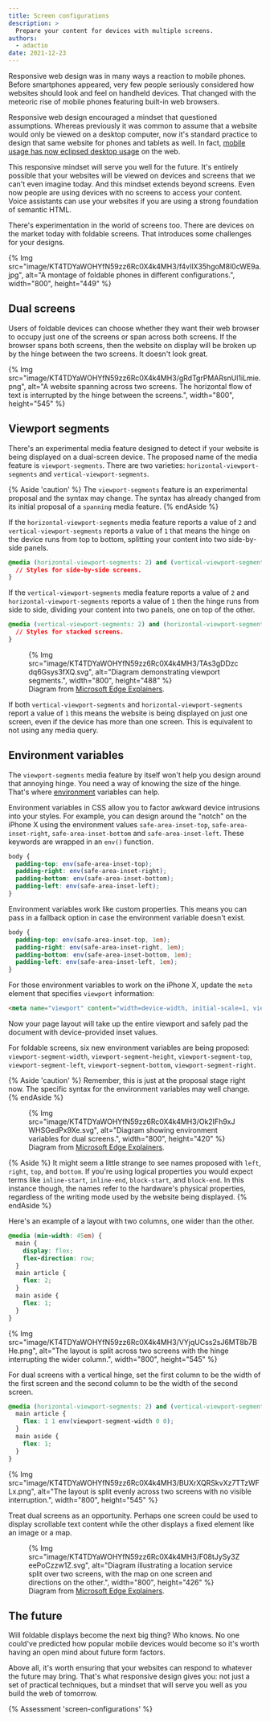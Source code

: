```yaml
---
title: Screen configurations
description: >
  Prepare your content for devices with multiple screens.
authors:
  - adactio
date: 2021-12-23
---
```


Responsive web design was in many ways a reaction to mobile phones. Before smartphones appeared, very few people seriously considered how websites should look and feel on handheld devices. That changed with the meteoric rise of mobile phones featuring built-in web browsers.

Responsive web design encouraged a mindset that questioned assumptions. Whereas previously it was common to assume that a website would only be viewed on a desktop computer, now it's standard practice to design that same website for phones and tablets as well. In fact, [mobile usage has now eclipsed desktop usage](https://www.statista.com/statistics/277125/share-of-website-traffic-coming-from-mobile-devices/) on the web. 

This responsive mindset will serve you well for the future. It's entirely possible that your websites will be viewed on devices and screens that we can't even imagine today. And this mindset extends beyond screens. Even now people are using devices with no screens to access your content. Voice assistants can use your websites if you are using a strong foundation of semantic HTML.

There's experimentation in the world of screens too. There are devices on the market today with foldable screens. That introduces some challenges for your designs.

{% Img src="image/KT4TDYaWOHYfN59zz6Rc0X4k4MH3/f4vIlX35hgoM8l0cWE9a.jpg", alt="A montage of foldable phones in different configurations.", width="800", height="449" %}

## Dual screens

Users of foldable devices can choose whether they want their web browser to occupy just one of the screens or span across both screens. If the browser spans both screens, then the website on display will be broken up by the hinge between the two screens. It doesn't look great.

{% Img src="image/KT4TDYaWOHYfN59zz6Rc0X4k4MH3/gRdTgrPMARsnUl1iLmie.png", alt="A website spanning across two screens. The horizontal flow of text is interrupted by the hinge between the screens.", width="800", height="545" %}

## Viewport segments

There's an experimental media feature designed to detect if your website is being displayed on a dual-screen device. The proposed name of the media feature is `viewport-segments`. There are two varieties: `horizontal-viewport-segments` and `vertical-viewport-segments`.

{% Aside 'caution' %}
The `viewport-segments` feature is an experimental proposal and the syntax may change. The syntax has already changed from its initial proposal of a `spanning` media feature.
{% endAside %}

If the `horizontal-viewport-segments` media feature reports a value of `2` and `vertical-viewport-segments` reports a value of `1` that means the hinge on the device runs from top to bottom, splitting your content into two side-by-side panels.

```css
@media (horizontal-viewport-segments: 2) and (vertical-viewport-segments: 1) {
  // Styles for side-by-side screens.
}
```

If the `vertical-viewport-segments` media feature reports a value of `2` and `horizontal-viewport-segments` reports a value of `1` then the hinge runs from side to side, dividing your content into two panels, one on top of the other.

```css
@media (vertical-viewport-segments: 2) and (horizontal-viewport-segments: 1) {
  // Styles for stacked screens.
}
```

<figure>
{% Img src="image/KT4TDYaWOHYfN59zz6Rc0X4k4MH3/TAs3gDDzcdq6Gsys3fXQ.svg", alt="Diagram demonstrating viewport segments.", width="800", height="488" %}
<figcaption>
   Diagram from <a href="https://github.com/MicrosoftEdge/MSEdgeExplainers/blob/main/Foldables/explainer.md">Microsoft Edge Explainers</a>.
 </figcaption>
</figure>

If both `vertical-viewport-segments` and `horizontal-viewport-segments` report a value of `1` this means the website is being displayed on just one screen, even if the device has more than one screen. This is equivalent to not using any media query.

## Environment variables

The `viewport-segments` media feature by itself won't help you design around that annoying hinge. You need a way of knowing the size of the hinge. That's where [environment](https://developer.mozilla.org/docs/Web/CSS/env()) variables can help.

Environment variables in CSS allow you to factor awkward device intrusions into your styles. For example, you can design around the "notch" on the iPhone X using the environment values `safe-area-inset-top`, `safe-area-inset-right`, `safe-area-inset-bottom` and `safe-area-inset-left`. These keywords are wrapped in an `env()` function.

```css
body {
  padding-top: env(safe-area-inset-top);
  padding-right: env(safe-area-inset-right);
  padding-bottom: env(safe-area-inset-bottom);
  padding-left: env(safe-area-inset-left);
}
```

Environment variables work like custom properties. This means you can pass in a fallback option in case the environment variable doesn't exist.

```css
body {
  padding-top: env(safe-area-inset-top, 1em);
  padding-right: env(safe-area-inset-right, 1em);
  padding-bottom: env(safe-area-inset-bottom, 1em);
  padding-left: env(safe-area-inset-left, 1em);
}
```

For those environment variables to work on the iPhone X, update the `meta` element that specifies `viewport` information:

```html
<meta name="viewport" content="width=device-width, initial-scale=1, viewport-fit=cover">
```

Now your page layout will take up the entire viewport and safely pad the document with device-provided inset values.

For foldable screens, six new environment variables are being proposed: `viewport-segment-width`, `viewport-segment-height`, `viewport-segment-top`, `viewport-segment-left`, `viewport-segment-bottom`, `viewport-segment-right`.

{% Aside 'caution' %}
Remember, this is just at the proposal stage right now. The specific syntax for the environment variables may well change.
{% endAside %}

<figure class="w-figure">
{% Img src="image/KT4TDYaWOHYfN59zz6Rc0X4k4MH3/Ok2IFh9xJWHSGedPx9Xe.svg", alt="Diagram showing environment variables for dual screens.", width="800", height="420" %}
<figcaption class="w-figcaption">
   Diagram from <a href="https://github.com/MicrosoftEdge/MSEdgeExplainers/blob/main/Foldables/explainer.md">Microsoft Edge Explainers</a>.
 </figcaption>
</figure>

{% Aside %}
It might seem a little strange to see names proposed with `left`, `right`, `top`, and `bottom`. If you're using logical properties you would expect terms like `inline-start`, `inline-end`, `block-start`, and `block-end`. In this instance though, the names refer to the hardware's physical properties, regardless of the writing mode used by the website being displayed.
{% endAside %}

Here's an example of a layout with two columns, one wider than the other.

```css
@media (min-width: 45em) {
  main {
    display: flex;
    flex-direction: row;
  }
  main article {
    flex: 2;
  }
  main aside {
    flex: 1;
  }
}
```

{% Img src="image/KT4TDYaWOHYfN59zz6Rc0X4k4MH3/VYjqUCss2sJ6MT8b7BHe.png", alt="The layout is split across two screens with the hinge interrupting the wider column.", width="800", height="545" %}


For dual screens with a vertical hinge, set the first column to be the width of the first screen and the second column to be the width of the second screen.

```css
@media (horizontal-viewport-segments: 2) and (vertical-viewport-segments: 1) {
  main article {
    flex: 1 1 env(viewport-segment-width 0 0);
  }
  main aside {
    flex: 1;
  }
}
```

{% Img src="image/KT4TDYaWOHYfN59zz6Rc0X4k4MH3/BUXrXQRSkvXz7TTzWFLx.png", alt="The layout is split evenly across two screens with no visible interruption.", width="800", height="545" %}


Treat dual screens as an opportunity. Perhaps one screen could be used to display scrollable text content while the other displays a fixed element like an image or a map.

<figure class="w-figure">
{% Img src="image/KT4TDYaWOHYfN59zz6Rc0X4k4MH3/F08tJySy3ZeePoCzzw1Z.svg", alt="Diagram illustrating a location service split over two screens, with the map on one screen and directions on the other.", width="800", height="426" %}
<figcaption class="w-figcaption">
   Diagram from <a href="https://github.com/MicrosoftEdge/MSEdgeExplainers/blob/main/Foldables/explainer.md">Microsoft Edge Explainers</a>.
 </figcaption>
</figure>

## The future

Will foldable displays become the next big thing? Who knows. No one could've predicted how popular mobile devices would become so it's worth having an open mind about future form factors.

Above all, it's worth ensuring that your websites can respond to whatever the future may bring. That's what responsive design gives you: not just a set of practical techniques, but a mindset that will serve you well as you build the web of tomorrow.

{% Assessment 'screen-configurations' %}
